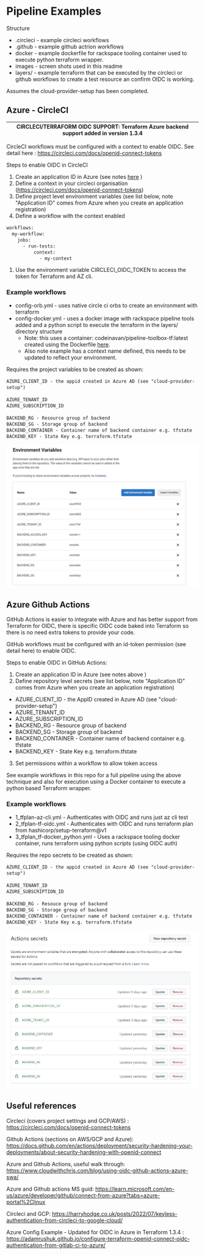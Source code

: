 
# Pipeline Examples

Structure

- .circleci     - example circleci workflows
- .github       - example github actrion workflows
- docker        - example dockerfile for rackspace tooling container used to execute python terraform wrapper.
- images        - screen shots used in this readme
- layers/       - example terraform that can be executed by the circleci or github workflows to create a test resource an confirm OIDC is working.

Assumes the cloud-provider-setup has been completed.

## Azure - CircleCI


| CIRCLECI/TERRAFORM OIDC SUPPORT: Terraform Azure backend support added in version 1.3.4 |
| --- |


CircleCI workflows must be configured with a context to enable OIDC. See detail here : https://circleci.com/docs/openid-connect-tokens 

Steps to enable OIDC in CircleCI

  1.    Create an application ID in Azure (see notes [here](../../cloud-provider-setup/azure/circleci/README.md) )
  2.    Define a context in your circleci organisation (https://circleci.com/docs/openid-connect-tokens)
  3.    Define project level environment variables (see list below, note "Application ID" comes from Azure when you create an application registration)
  4.    Define a workflow with the context enabled

```
workflows:
  my-workflow:
    jobs:
      - run-tests:
          context:
            - my-context
```

  1.   Use the environment variable CIRCLECI_OIDC_TOKEN to access the token for Terraform and AZ cli.



### Example workflows

- config-orb.yml - uses native circle ci orbs to create an environment with terraform
- config-docker.yml - uses a docker image with rackspace pipeline tools added and a python script to execute the terraform in the layers/ directory structure
  - Note: this uses a container: codeinavan/pipeline-toolbox-tf:latest created using the Dockerfile [here](docker/Dockerfile).
  - Also note example has a context name defined, this needs to be updated to reflect your environment.

Requires the project variables to be created as shown:

```
AZURE_CLIENT_ID - the appid created in Azure AD (see "cloud-provider-setup")

AZURE_TENANT_ID
AZURE_SUBSCRIPTION_ID

BACKEND_RG - Resource group of backend
BACKEND_SG - Storage group of backend     
BACKEND_CONTAINER - Container name of backend container e.g. tfstate
BACKEND_KEY - State Key e.g. terraform.tfstate

```

![](./images/circleci-variables.jpg)

## Azure Github Actions

GitHub Actions is easier to integrate with Azure and has better support from Terraform for OIDC, there is specific OIDC code baked into Terraform so there is no need extra tokens to provide your code.

GitHub workflows must be configured with an id-token permission (see detail here) to enable OIDC. 

Steps to enable OIDC in GitHub Actions:
1.	Create an application ID in Azure (see notes above )
2.	Define repository level secrets (see list below, note "Application ID" comes from Azure when you create an application registration)

- AZURE_CLIENT_ID - the AppID created in Azure AD (see "cloud-provider-setup")
- AZURE_TENANT_ID
- AZURE_SUBSCRIPTION_ID
- BACKEND_RG - Resource group of backend
- BACKEND_SG - Storage group of backend     
- BACKEND_CONTAINER - Container name of backend container e.g. tfstate
- BACKEND_KEY - State Key e.g. terraform.tfstate

3.	Set permissions within a workflow to allow token access


See example workflows in this repo for a full pipeline using the above technique and also for execution using a Docker container to execute a python based Terraform wrapper.


### Example workflows

- 1_tfplan-az-cli.yml           - Authenticates with OIDC and runs just az cli test
- 2_tfplan-tf-oidc.yml          - Authenticates with OIDC and runs terraform plan from hashicorp/setup-terraform@v1 
- 3_tfplan_tf-docker_python.yml - Uses a rackspace tooling docker container, runs terraform using python scripts (using OIDC auth)

Requires the repo secrets to be created as shown:

```
AZURE_CLIENT_ID - the appid created in Azure AD (see "cloud-provider-setup")

AZURE_TENANT_ID
AZURE_SUBSCRIPTION_ID

BACKEND_RG - Resouce group of backend
BACKEND_SG - Storage group of backend     
BACKEND_CONTAINER - Container name of backend container e.g. tfstate
BACKEND_KEY - State Key e.g. terraform.tfstate

```
![](./images/github-secrets.jpg)

## Useful references

Circleci (covers project settings and GCP/AWS) : https://circleci.com/docs/openid-connect-tokens

Github Actions (sections on AWS/GCP and Azure): https://docs.github.com/en/actions/deployment/security-hardening-your-deployments/about-security-hardening-with-openid-connect

Azure and Github Actions, useful walk through: https://www.cloudwithchris.com/blog/using-oidc-github-actions-azure-swa/

Azure and Github actions MS guid: https://learn.microsoft.com/en-us/azure/developer/github/connect-from-azure?tabs=azure-portal%2Clinux

Circleci and GCP: https://harryhodge.co.uk/posts/2022/07/keyless-authentication-from-circleci-to-google-cloud/

Azure Config Example - Updated for OIDC in Azure in Terraform 1.3.4 : https://adamrushuk.github.io/configure-terraform-openid-connect-oidc-authentication-from-gitlab-ci-to-azure/ 
